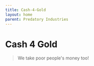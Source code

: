 ```yaml
---
title: Cash-4-Gold
layout: home
parent: Predatory Industries
---
```


# Cash 4 Gold

> We take poor people's money too!